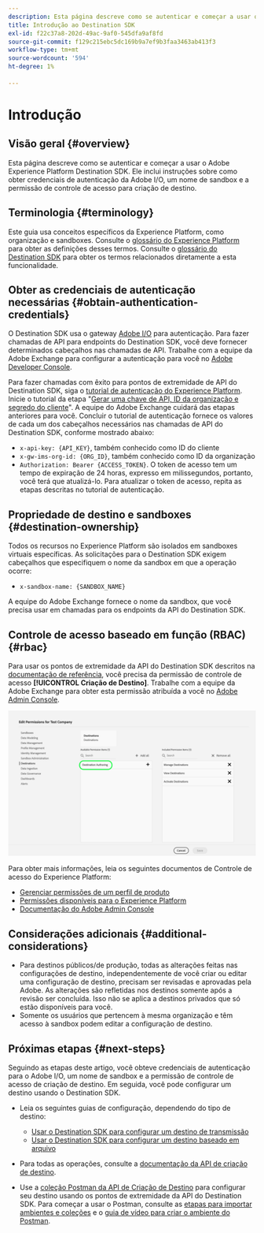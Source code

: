 ```yaml
---
description: Esta página descreve como se autenticar e começar a usar o Adobe Experience Platform Destination SDK. Ele inclui instruções sobre como obter credenciais de autenticação da Adobe I/O, um nome de sandbox e a permissão de controle de acesso para criação de destino.
title: Introdução ao Destination SDK
exl-id: f22c37a8-202d-49ac-9af0-545dfa9af8fd
source-git-commit: f129c215ebc5dc169b9a7ef9b3faa3463ab413f3
workflow-type: tm+mt
source-wordcount: '594'
ht-degree: 1%

---
```


# Introdução

## Visão geral {#overview}

Esta página descreve como se autenticar e começar a usar o Adobe Experience Platform Destination SDK. Ele inclui instruções sobre como obter credenciais de autenticação da Adobe I/O, um nome de sandbox e a permissão de controle de acesso para criação de destino.

## Terminologia {#terminology}

Este guia usa conceitos específicos da Experience Platform, como organização e sandboxes. Consulte o [glossário do Experience Platform](https://experienceleague.adobe.com/docs/experience-platform/landing/glossary.html?lang=pt-BR) para obter as definições desses termos. Consulte o [glossário do Destination SDK](/help/destinations/destination-sdk/glossary.md) para obter os termos relacionados diretamente a esta funcionalidade.

## Obter as credenciais de autenticação necessárias {#obtain-authentication-credentials}

O Destination SDK usa o gateway [Adobe I/O](https://www.adobe.io/) para autenticação. Para fazer chamadas de API para endpoints do Destination SDK, você deve fornecer determinados cabeçalhos nas chamadas de API. Trabalhe com a equipe da Adobe Exchange para configurar a autenticação para você no [Adobe Developer Console](https://developer.adobe.com/console).

Para fazer chamadas com êxito para pontos de extremidade de API do Destination SDK, siga o [tutorial de autenticação do Experience Platform](https://experienceleague.adobe.com/docs/experience-platform/landing/platform-apis/api-authentication.html?lang=pt-BR). Inicie o tutorial da etapa &quot;[Gerar uma chave de API, ID da organização e segredo do cliente](https://experienceleague.adobe.com/docs/experience-platform/landing/platform-apis/api-authentication.html?lang=pt-BR#api-ims-secret)&quot;. A equipe do Adobe Exchange cuidará das etapas anteriores para você. Concluir o tutorial de autenticação fornece os valores de cada um dos cabeçalhos necessários nas chamadas de API do Destination SDK, conforme mostrado abaixo:

* `x-api-key: {API_KEY}`, também conhecido como ID do cliente
* `x-gw-ims-org-id: {ORG_ID}`, também conhecido como ID da organização
* `Authorization: Bearer {ACCESS_TOKEN}`. O token de acesso tem um tempo de expiração de 24 horas, expresso em milissegundos, portanto, você terá que atualizá-lo. Para atualizar o token de acesso, repita as etapas descritas no tutorial de autenticação.

<!--

### Obtain `Authorization: Bearer {ACCESS_TOKEN}`

To obtain the `{ACCESS_TOKEN}`, you must generate a JWT token and exchange it for the access token. Follow the steps below:

1. Follow the instructions in the [Generate JWT section](https://www.adobe.io/apis/experienceplatform/console/docs.html#!AdobeDocs/adobeio-console/master/credentials.md) in the credentials guide.
2. Follow the instructions in [Step 3: try it](https://www.adobe.io/authentication/auth-methods.html#!AdobeDocs/adobeio-auth/master/AuthenticationOverview/ServiceAccountIntegration.md) in the Service account connection guide.

You now have the required authentication headers `x-api-key: {API_KEY}`, `x-gw-ims-org-id: {ORG_ID}`, and `Authorization: Bearer {ACCESS_TOKEN}`.

>[!NOTE]
>
>The access token has an expiration time of 24 hours, expressed in milliseconds, so you will have to refresh it. To refresh the access token, repeat the steps outlined in this section.

-->

## Propriedade de destino e sandboxes {#destination-ownership}

Todos os recursos no Experience Platform são isolados em sandboxes virtuais específicas. As solicitações para o Destination SDK exigem cabeçalhos que especifiquem o nome da sandbox em que a operação ocorre:

* `x-sandbox-name: {SANDBOX_NAME}`

A equipe do Adobe Exchange fornece o nome da sandbox, que você precisa usar em chamadas para os endpoints da API do Destination SDK.

## Controle de acesso baseado em função (RBAC) {#rbac}

Para usar os pontos de extremidade da API do Destination SDK descritos na [documentação de referência](functionality/configuration-options.md), você precisa da permissão de controle de acesso **[!UICONTROL Criação de Destino]**. Trabalhe com a equipe da Adobe Exchange para obter esta permissão atribuída a você no [Adobe Admin Console](https://adminconsole.adobe.com/).

![Permissão de criação do destino](./assets/destination-authoring-permission.png)

Para obter mais informações, leia os seguintes documentos de Controle de acesso do Experience Platform:

* [Gerenciar permissões de um perfil de produto](/help/access-control/ui/permissions.md)
* [Permissões disponíveis para o Experience Platform](/help/access-control/home.md#permissions)
* [Documentação do Adobe Admin Console](https://helpx.adobe.com/br/enterprise/using/admin-console.html)

## Considerações adicionais {#additional-considerations}

* Para destinos públicos/de produção, todas as alterações feitas nas configurações de destino, independentemente de você criar ou editar uma configuração de destino, precisam ser revisadas e aprovadas pela Adobe. As alterações são refletidas nos destinos somente após a revisão ser concluída. Isso não se aplica a destinos privados que só estão disponíveis para você.
* Somente os usuários que pertencem à mesma organização e têm acesso à sandbox podem editar a configuração de destino.

## Próximas etapas {#next-steps}

Seguindo as etapas deste artigo, você obteve credenciais de autenticação para o Adobe I/O, um nome de sandbox e a permissão de controle de acesso de criação de destino. Em seguida, você pode configurar um destino usando o Destination SDK.

* Leia os seguintes guias de configuração, dependendo do tipo de destino:

   * [Usar o Destination SDK para configurar um destino de transmissão](guides/configure-destination-instructions.md)
   * [Usar o Destination SDK para configurar um destino baseado em arquivo](guides/configure-file-based-destination-instructions.md)

* Para todas as operações, consulte a [documentação da API de criação de destino](https://www.adobe.io/experience-platform-apis/references/destination-authoring/).
* Use a [coleção Postman da API de Criação de Destino](https://github.com/adobe/experience-platform-postman-samples/blob/master/apis/experience-platform/Destination%20Authoring%20API.postman_collection.json) para configurar seu destino usando os pontos de extremidade da API do Destination SDK. Para começar a usar o Postman, consulte as [etapas para importar ambientes e coleções](https://learning.postman.com/docs/getting-started/importing-and-exporting-data/) e o [guia de vídeo para criar o ambiente do Postman](https://video.tv.adobe.com/v/28832).
